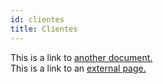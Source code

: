 ```yaml
---
id: clientes
title: Clientes
---
```


This is a link to [another document.](doc3.md)  
This is a link to an [external page.](http://www.example.com)
